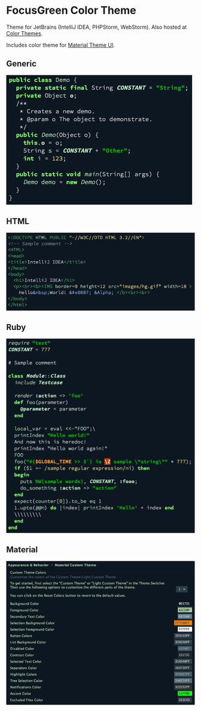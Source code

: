 # FocusGreen Color Theme
Theme for JetBrains (IntelliJ IDEA, PHPStorm, WebStorm). Also hosted at [Color Themes](http://color-themes.com/?view=theme&id=5e8cb5d328fb141a00b2c2a5).

Includes color theme for [Material Theme UI](https://plugins.jetbrains.com/plugin/8006-material-theme-ui).

## Generic
![Generic](Generic.png)

## HTML
![HTML](HTML.png)

## Ruby
![Ruby](Ruby.png)

## Material
![Material](Material.png)
